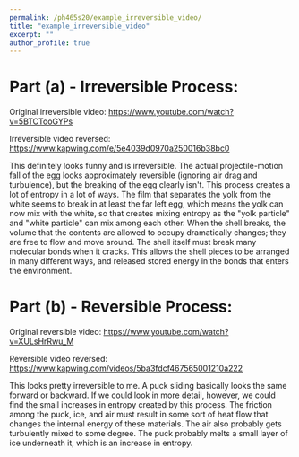 ```yaml
---
permalink: /ph465s20/example_irreversible_video/
title: "example_irreversible_video"
excerpt: ""
author_profile: true
---
```

# Part (a) - Irreversible Process:

Original irreversible video: https://www.youtube.com/watch?v=5BTCTooGYPs

Irreversible video reversed: https://www.kapwing.com/e/5e4039d0970a250016b38bc0

This definitely looks funny and is irreversible. The actual projectile-motion fall of the egg looks approximately reversible (ignoring air drag and turbulence), but the breaking of the egg clearly isn't. This process creates a lot of entropy in a lot of ways. The film that separates the yolk from the white seems to break in at least the far left egg, which means the yolk can now mix with the white, so that creates mixing entropy as the "yolk particle" and "white particle" can mix among each other. When the shell breaks, the volume that the contents are allowed to occupy dramatically changes; they are free to flow and move around. The shell itself must break many molecular bonds when it cracks. This allows the shell pieces to be arranged in many different ways, and released stored energy in the bonds that enters the environment.

# Part (b) - Reversible Process:

Original reversible video: https://www.youtube.com/watch?v=XULsHrRwu_M

Reversible video reversed: https://www.kapwing.com/videos/5ba3fdcf467565001210a222

This looks pretty irreversible to me. A puck sliding basically looks the same forward or backward. If we could look in more detail, however, we could find the small increases in entropy created by this process. The friction among the puck, ice, and air must result in some sort of heat flow that changes the internal energy of these materials. The air also probably gets turbulently mixed to some degree. The puck probably melts a small layer of ice underneath it, which is an increase in entropy.
